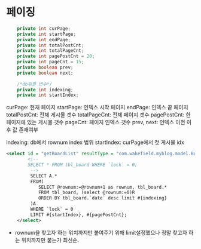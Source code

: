 # 페이징

```java
    private int curPage;
	private int startPage;
	private int endPage;
	private int totalPostCnt;
	private int totalPageCnt;
	private int pagePostCnt = 20;
	private int pageCnt = 15;
	private boolean prev;
	private boolean next;
	
	/*db위한 변수*/
	private int indexing;
	private int startIndex;
```
curPage: 현재 페이지
startPage: 인덱스 시작 페이지
endPage: 인덱스 끝 페이지
totalPostCnt: 전체 게시물 갯수
totalPageCnt: 전체 페이지 갯수
pagePostCnt: 한 페이지에 있는 게시물 갯수
pageCnt: 페이지 인덱스 갯수
prev, next: 인덱스 이전 이후 값 존재여부

indexing: db에서 rownum index 범위
startIndex: curPage에서 첫 게시물 idx


```xml
<select id = "getBoardList" resultType = "com.wakefield.myblog.model.BoardVO">
		<!-- 
		SELECT * FROM tbl_board WHERE `lock` = 0;
		 -->
		 SELECT A.*
		 FROM(
		 	SELECT @rownum:=@rownum+1 as rownum, tbl_board.*
		 	FROM tbl_board, (select @rownum:=0)R
		 	ORDER BY tbl_board.`date` desc limit #{indexing}
		 )A	
		 WHERE `lock` = 0
		 LIMIT #{startIndex}, #{pagePostCnt};
	</select>
```
* rownum을 찾고자 하는 위치까지만 붙여주기 위해 limit설정했으나 정말 찾고자 하는 위치까지만 붙는가
최신순. 